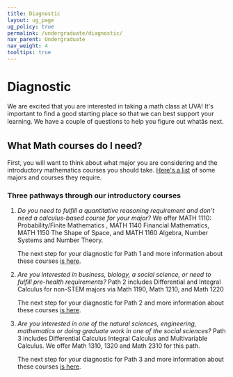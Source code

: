 ```yaml
---
title: Diagnostic
layout: ug_page
ug_policy: true
permalink: /undergraduate/diagnostic/
nav_parent: Undergraduate
nav_weight: 4
tooltips: true
---
```

<h1 class="mb-4">Diagnostic</h1>

<p>We are excited that you are interested in taking a math class at UVA! It's important to find a good starting place so that we can best support your learning.  We have a couple of questions to help you figure out whatâs next. </p>

## What Math courses do I need?
<p> First, you will want to think about what major you are considering and the introductory mathematics courses you should take. <a href="https://math.virginia.edu/undergraduate/diagnosticCourses">Here's a list</a> of some majors and courses they require. </p>
<h3 class="mb-4">Three pathways through our introductory courses</h3>
<div class="diagnostic">
<ol>
  <li>   <em>Do you need to fulfill a quantitative reasoning requirement and don't need a calculus-based course for your major?</em> We offer MATH 1110: Probability/Finite Mathematics , MATH 1140 Financial Mathematics, MATH 1150 The Shape of Space, and   MATH 1160 Algebra, Number Systems and Number Theory.  </li>
  <p>  The next step for your diagnostic for Path 1 and more information about these courses   <a href="https://math.virginia.edu/undergraduate/diagnosticPath1">is here</a>. </p>
  
  <li>  <em>Are you interested in business, biology, a social science, or need to fulfill  pre-health requirements?</em>  Path 2 includes Differential and Integral Calculus for non-STEM majors via Math 1190, Math 1210, and Math 1220 </li>
   
  
  <p>  The next step for your diagnostic for Path 2 and more information about these courses <a href="https://math.virginia.edu/undergraduate/diagnosticPath2">is here</a>. </p>

 
   
  <li>  <em>Are you interested in one of the natural sciences, engineering, mathematics or doing graduate work in one of the social sciences?</em>  Path 3 includes Differential Calculus  Integral Calculus  and Multivariable Calculus. We offer Math 1310, 1320 and Math 2310 for this path. 
</li>
  <p>  The next step for your diagnostic for Path 3 and more information about these courses  <a href="https://math.virginia.edu/undergraduate/diagnosticPath3">is here</a>. </p>

  </ol>
</div>
